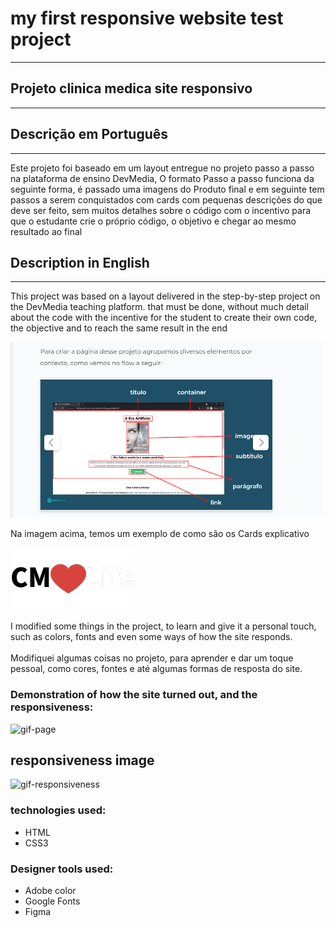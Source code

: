 # my first responsive website test project

__________________________________________

 ## Projeto clinica medica site responsivo

 _________________________________________ 

## Descrição em Português

_________________________
  Este projeto foi baseado em um layout entregue no projeto passo a passo na plataforma de ensino DevMedia, O formato Passo a passo  funciona da seguinte forma, é passado uma imagens do Produto final e em seguinte tem passos a serem conquistados com cards com pequenas descrições do que deve ser feito, sem muitos detalhes sobre o código com o incentivo para que o estudante crie o próprio código, o objetivo e chegar ao mesmo resultado ao final

  ## Description in English

  _________________________
This project was based on a layout delivered in the step-by-step project on the DevMedia teaching platform. that must be done, without much detail about the code with the incentive for the student to create their own code, the objective and to reach the same result in the end

<img src="assets/2022-07-03.png" heigth="400" width="500" alt="DevMedia exercício" title="exercício">

 Na imagem acima, temos um exemplo de como são os Cards explicativo
 

<img src="assets/logo.png" alt="Logo_of_the_clinic_of_the_project" title="Logo">

I modified some things in the project, to learn and give it a personal touch, such as colors, fonts and even some ways of how the site responds.
<br></br>
Modifiquei algumas coisas no projeto, para aprender e dar um toque pessoal, como cores, fontes e até algumas formas de resposta do site.

### Demonstration of how the site turned out, and the responsiveness:

<img src=".../../Images-for-Readme/projeto.clinica2.gif" alt="gif-page" title="gif">

## responsiveness image

<img src=".../../Images-for-Readme/projeto.clinica.responsive.gif" alt="gif-responsiveness" title="responsiveness_Gif">

### technologies used:

* HTML 
* CSS3

### Designer tools used:

* Adobe color
* Google Fonts
* Figma

